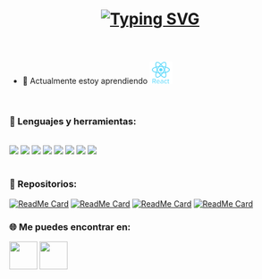 
<h1 align="center">
 
[![Typing SVG](https://readme-typing-svg.herokuapp.com?size=29&duration=4000&color=6F8EE3&lines=Hola+%F0%9F%91%8B%2C+soy+Nevenka+)](https://git.io/typing-svg)
</h1>

<br/>

- 🌱 Actualmente estoy aprendiendo <a href="https://reactjs.org/" target="_blank" rel="noreferrer"> <img src="https://raw.githubusercontent.com/devicons/devicon/master/icons/react/react-original-wordmark.svg" alt="react" width="40" height="40"/> </a> 
<!--
**NevenkaVelizM/NevenkaVelizM** is a ✨ _special_ ✨ repository because its `README.md` (this file) appears on your GitHub profile.

Here are some ideas to get you started:

- 🔭 I’m currently working on ...
- 🌱 I’m currently learning ...
- 👯 I’m looking to collaborate on ...
- 🤔 I’m looking for help with ...
- 💬 Ask me about ...
- 📫 How to reach me: ...
- 😄 Pronouns: ...
- ⚡ Fun fact: ...
-->

 <br/>
 
 ### 🔨 Lenguajes y herramientas:
 <br/>
<code><img height="45" src="https://cdn.icon-icons.com/icons2/2107/PNG/512/file_type_vscode_icon_130084.png"></code>
<code><img height="45" src="https://mirayhazlo.com/wp-content/uploads/2018/09/Html5_dise%C3%B1o_web-1.png"></code>
<code><img height="45" src="https://cdn.pixabay.com/photo/2017/08/05/11/16/logo-2582747_1280.png"></code>
<code><img height="45" src="https://img.icons8.com/color/48/000000/javascript.png"></code>
<code><img height="45" src="https://img.icons8.com/color/48/000000/nodejs.png"></code>
<code><img height="45" src="https://img.icons8.com/color/48/000000/git.png"></code>
<code><img height="45" src="https://img.icons8.com/office/45/000000/figma.png"></code>
<code><img height="45" src="https://img.icons8.com/color/48/000000/firebase.png"></code>


<br/>
<br/>

### 👀 Repositorios:
 
[![ReadMe Card](https://github-readme-stats.vercel.app/api/pin/?username=NevenkaVelizM&repo=SCL019-burger-queen&theme=radical "SCL019-burger-queen")](https://github.com/NevenkaVelizM/SCL019-burger-queen)
[![ReadMe Card](https://github-readme-stats.vercel.app/api/pin/?username=NevenkaVelizM&repo=SCL019-social-network&theme=highcontrast "SCL019-social-network")](https://github.com/NevenkaVelizM/SCL019-social-network )
[![ReadMe Card](https://github-readme-stats.vercel.app/api/pin/?username=NevenkaVelizM&repo=SCL019-data-lovers&theme=gotham "SCL019-data-lovers")](https://github.com/NevenkaVelizM/SCL019-data-lovers)
[![ReadMe Card](https://github-readme-stats.vercel.app/api/pin/?username=NevenkaVelizM&repo=SCL019-card-validation&theme=midnight-purple "SCL019-card-validation")](https://github.com/NevenkaVelizM/SCL019-card-validation)


### 🌐 Me puedes encontrar en:
<a href = "https://www.linkedin.com/in/nevenka-v%C3%A9liz-morales-339409233/"><img src="https://img.icons8.com/fluent/48/000000/linkedin.png" style='width: 50px; height:50px'/></a>
<a href = "mailto:nvelizm@gmail.com"><img src="https://img.icons8.com/fluent/48/000000/gmail.png" style='width: 50px; height:50px'/></a>


